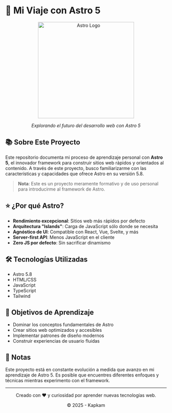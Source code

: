# 🚀 Mi Viaje con Astro 5

<div align="center">
  <img src="https://astro.build/assets/press/astro-logo-light.svg" alt="Astro Logo" width="300"/>
  <p><em>Explorando el futuro del desarrollo web con Astro 5</em></p>
</div>

## 📚 Sobre Este Proyecto

Este repositorio documenta mi proceso de aprendizaje personal con **Astro 5**, el innovador framework para construir sitios web rápidos y orientados al contenido. A través de este proyecto, busco familiarizarme con las características y capacidades que ofrece Astro en su versión 5.8.

> **Nota**: Este es un proyecto meramente formativo y de uso personal para introducirme al framework de Astro.

## ⭐ ¿Por qué Astro?

- **Rendimiento excepcional**: Sitios web más rápidos por defecto
- **Arquitectura "Islands"**: Carga de JavaScript sólo donde se necesita
- **Agnóstico de UI**: Compatible con React, Vue, Svelte, y más
- **Server-first API**: Menos JavaScript en el cliente
- **Zero JS por defecto**: Sin sacrificar dinamismo

## 🛠️ Tecnologías Utilizadas

- Astro 5.8
- HTML/CSS
- JavaScript
- TypeScript
- Tailwind

## 🎯 Objetivos de Aprendizaje

- Dominar los conceptos fundamentales de Astro
- Crear sitios web optimizados y accesibles
- Implementar patrones de diseño modernos
- Construir experiencias de usuario fluidas

## 📝 Notas

Este proyecto está en constante evolución a medida que avanzo en mi aprendizaje de Astro 5. Es posible que encuentres diferentes enfoques y técnicas mientras experimento con el framework.

---

<div align="center">
  <p>Creado con ❤️ y curiosidad por aprender nuevas tecnologías web.</p>
  <p>© 2025 - Kapkam</p>
</div>
